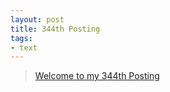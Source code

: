 ```yaml
---
layout: post
title: 344th Posting
tags: 
- text
---
```


> [Welcome to my 344th Posting](https://janghan-kor.tistory.com/1374)
